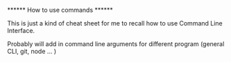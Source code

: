 ******  How to use commands  ******

This is just a kind of cheat sheet for me to recall how to use Command Line Interface.

Probably will add in command line arguments for different program (general CLI, git, node ... )

